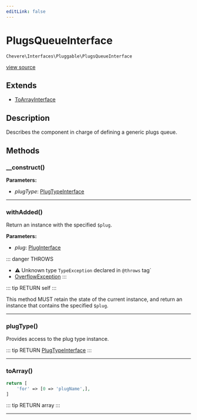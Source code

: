 ```yaml
---
editLink: false
---
```


# PlugsQueueInterface

`Chevere\Interfaces\Pluggable\PlugsQueueInterface`

[view source](https://github.com/chevere/chevere/blob/master/src/Chevere/Interfaces/Pluggable/PlugsQueueInterface.php)

## Extends

- [ToArrayInterface](../Common/ToArrayInterface.md)

## Description

Describes the component in charge of defining a generic plugs queue.

## Methods

### __construct()

**Parameters:**

- *plugType*: [PlugTypeInterface](./PlugTypeInterface.md)

---

### withAdded()

Return an instance with the specified `$plug`.

**Parameters:**

- *plug*: [PlugInterface](./PlugInterface.md)

::: danger THROWS
- ⚠ Unknown type `TypeException` declared in `@throws` tag`
- [OverflowException](../../Exceptions/Core/OverflowException.md) 
:::

::: tip RETURN
self
:::

This method MUST retain the state of the current instance, and return
an instance that contains the specified `$plug`.

---

### plugType()

Provides access to the plug type instance.

::: tip RETURN
[PlugTypeInterface](./PlugTypeInterface.md)
:::

---

### toArray()

```php
return [
    'for' => [0 => 'plugName',],
]
```

::: tip RETURN
array
:::

---
